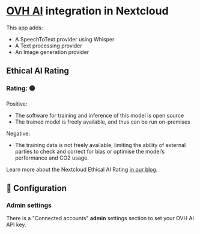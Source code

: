 # [OVH AI](https:///) integration in Nextcloud

This app adds:
* A SpeechToText provider using Whisper
* A Text processing provider
* An Image generation provider

## Ethical AI Rating
### Rating: 🟡

Positive:
* The software for training and inference of this model is open source
* The trained model is freely available, and thus can be run on-premises

Negative:
* The training data is not freely available, limiting the ability of external parties to check and correct for bias or optimise the model’s performance and CO2 usage.

Learn more about the Nextcloud Ethical AI Rating [in our blog](https://nextcloud.com/blog/nextcloud-ethical-ai-rating/).

## 🔧 Configuration

### Admin settings

There is a "Connected accounts" **admin** settings section to set your OVH AI API key.
